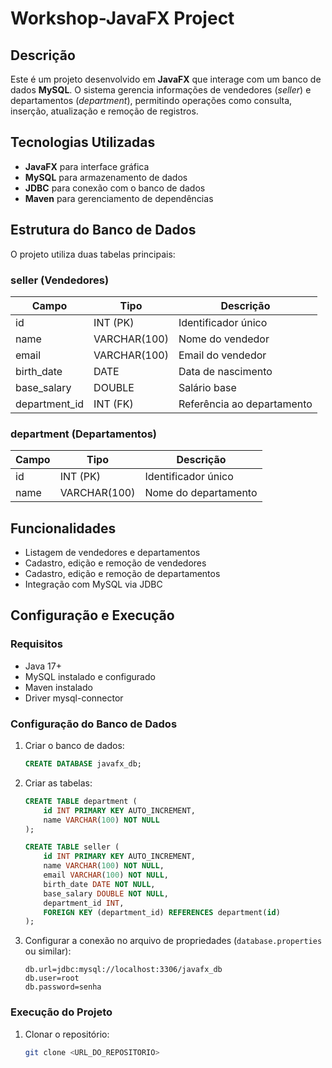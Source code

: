 # Workshop-JavaFX Project

## Descrição

Este é um projeto desenvolvido em **JavaFX** que interage com um banco de dados **MySQL**. O sistema gerencia informações de vendedores (*seller*) e departamentos (*department*), permitindo operações como consulta, inserção, atualização e remoção de registros.

## Tecnologias Utilizadas

- **JavaFX** para interface gráfica
- **MySQL** para armazenamento de dados
- **JDBC** para conexão com o banco de dados
- **Maven** para gerenciamento de dependências

## Estrutura do Banco de Dados

O projeto utiliza duas tabelas principais:

### seller (Vendedores)

| Campo          | Tipo         | Descrição                  |
| -------------- | ------------ | -------------------------- |
| id             | INT (PK)     | Identificador único        |
| name           | VARCHAR(100) | Nome do vendedor           |
| email          | VARCHAR(100) | Email do vendedor          |
| birth\_date    | DATE         | Data de nascimento         |
| base\_salary   | DOUBLE       | Salário base               |
| department\_id | INT (FK)     | Referência ao departamento |

### department (Departamentos)

| Campo | Tipo         | Descrição            |
| ----- | ------------ | -------------------- |
| id    | INT (PK)     | Identificador único  |
| name  | VARCHAR(100) | Nome do departamento |

## Funcionalidades

- Listagem de vendedores e departamentos
- Cadastro, edição e remoção de vendedores
- Cadastro, edição e remoção de departamentos
- Integração com MySQL via JDBC

## Configuração e Execução

### Requisitos

- Java 17+
- MySQL instalado e configurado
- Maven instalado
- Driver mysql-connector

### Configuração do Banco de Dados

1. Criar o banco de dados:
   ```sql
   CREATE DATABASE javafx_db;
   ```
2. Criar as tabelas:
   ```sql
   CREATE TABLE department (
       id INT PRIMARY KEY AUTO_INCREMENT,
       name VARCHAR(100) NOT NULL
   );

   CREATE TABLE seller (
       id INT PRIMARY KEY AUTO_INCREMENT,
       name VARCHAR(100) NOT NULL,
       email VARCHAR(100) NOT NULL,
       birth_date DATE NOT NULL,
       base_salary DOUBLE NOT NULL,
       department_id INT,
       FOREIGN KEY (department_id) REFERENCES department(id)
   );
   ```
3. Configurar a conexão no arquivo de propriedades (`database.properties` ou similar):
   ```properties
   db.url=jdbc:mysql://localhost:3306/javafx_db
   db.user=root
   db.password=senha
   ```

### Execução do Projeto

1. Clonar o repositório:
   ```sh
   git clone <URL_DO_REPOSITORIO>
   ```

